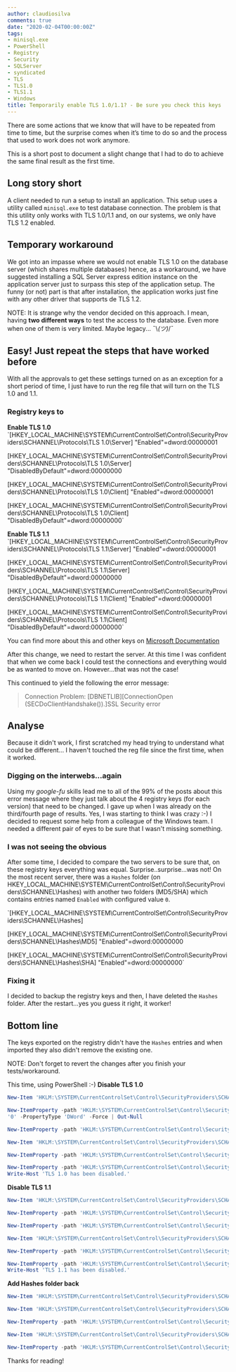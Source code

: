 ```yaml
---
author: claudiosilva
comments: true
date: "2020-02-04T00:00:00Z"
tags:
- minisql.exe
- PowerShell
- Registry
- Security
- SQLServer
- syndicated
- TLS
- TLS1.0
- TLS1.1
- Windows
title: Temporarily enable TLS 1.0/1.1? - Be sure you check this keys
---
```

There are some actions that we know that will have to be repeated from time to time, but the surprise comes when it’s time to do so and the process that used to work does not work anymore.

This is a short post to document a slight change that I had to do to achieve the same final result as the first time.

## Long story short

A client needed to run a setup to install an application. This setup uses a utility called `minisql.exe` to test database connection. The problem is that this utility only works with TLS 1.0/1.1 and, on our systems, we only have TLS 1.2 enabled.

## Temporary workaround

We got into an impasse where we would not enable TLS 1.0 on the database server (which shares multiple databases) hence, as a workaround, we have suggested installing a SQL Server express edition instance on the application server just to surpass this step of the application setup. The funny (or not) part is that after installation, the application works just fine with any other driver that supports de TLS 1.2.

NOTE: It is strange why the vendor decided on this approach. I mean, having **two different ways** to test the access to the database. Even more when one of them is very limited. Maybe legacy... ¯&#092;_(ツ)_/¯

## Easy! Just repeat the steps that have worked before

With all the approvals to get these settings turned on as an exception for a short period of time, I just have to run the reg file that will turn on the TLS 1.0 and 1.1.

### Registry keys to

**Enable TLS 1.0**
`[HKEY_LOCAL_MACHINE\SYSTEM\CurrentControlSet\Control\SecurityProviders\SCHANNEL\Protocols\TLS 1.0\Server] "Enabled"=dword:00000001

[HKEY_LOCAL_MACHINE\SYSTEM\CurrentControlSet\Control\SecurityProviders\SCHANNEL\Protocols\TLS 1.0\Server] "DisabledByDefault"=dword:00000000

[HKEY_LOCAL_MACHINE\SYSTEM\CurrentControlSet\Control\SecurityProviders\SCHANNEL\Protocols\TLS 1.0\Client] "Enabled"=dword:00000001

[HKEY_LOCAL_MACHINE\SYSTEM\CurrentControlSet\Control\SecurityProviders\SCHANNEL\Protocols\TLS 1.0\Client] "DisabledByDefault"=dword:00000000`

**Enable TLS 1.1**
`[HKEY_LOCAL_MACHINE\SYSTEM\CurrentControlSet\Control\SecurityProviders\SCHANNEL\Protocols\TLS 1.1\Server] "Enabled"=dword:00000001

[HKEY_LOCAL_MACHINE\SYSTEM\CurrentControlSet\Control\SecurityProviders\SCHANNEL\Protocols\TLS 1.1\Server] "DisabledByDefault"=dword:00000000

[HKEY_LOCAL_MACHINE\SYSTEM\CurrentControlSet\Control\SecurityProviders\SCHANNEL\Protocols\TLS 1.1\Client] "Enabled"=dword:00000001

[HKEY_LOCAL_MACHINE\SYSTEM\CurrentControlSet\Control\SecurityProviders\SCHANNEL\Protocols\TLS 1.1\Client] "DisabledByDefault"=dword:00000000`

You can find more about this and other keys on [Microsoft Documentation](https://docs.microsoft.com/en-us/windows-server/identity/ad-fs/operations/manage-ssl-protocols-in-ad-fs#enable-and-disable-tls-10)

After this change, we need to restart the server. At this time I was confident that when we come back I could test the connections and everything would be as wanted to move on. However...that was not the case!

This continued to yield the following the error message:

> Connection Problem: [DBNETLIB][ConnectionOpen (SECDoClientHandshake()).]SSL Security error

## Analyse

Because it didn't work, I first scratched my head trying to understand what could be different... I haven't touched the reg file since the first time, when it worked.

### Digging on the interwebs...again

Using my _google-fu_ skills lead me to all of the 99% of the posts about this error message where they just talk about the 4 registry keys (for each version) that need to be changed. I gave up when I was already on the third/fourth page of results. Yes, I was starting to think I was crazy :-)
I decided to request some help from a colleague of the Windows team. I needed a different pair of eyes to be sure that I wasn't missing something.

### I was not seeing the obvious

After some time, I decided to compare the two servers to be sure that, on these registry keys everything was equal. Surprise..surprise...was not!
On the most recent server, there was a `Hashes` folder (on HKEY_LOCAL_MACHINE\SYSTEM\CurrentControlSet\Control\SecurityProviders\SCHANNEL\Hashes) with another two folders (MD5/SHA) which contains entries named `Enabled` with configured value `0`.

`[HKEY_LOCAL_MACHINE\SYSTEM\CurrentControlSet\Control\SecurityProviders\SCHANNEL\Hashes]

[HKEY_LOCAL_MACHINE\SYSTEM\CurrentControlSet\Control\SecurityProviders\SCHANNEL\Hashes\MD5]
"Enabled"=dword:00000000

[HKEY_LOCAL_MACHINE\SYSTEM\CurrentControlSet\Control\SecurityProviders\SCHANNEL\Hashes\SHA]
"Enabled"=dword:00000000`

### Fixing it

I decided to backup the registry keys and then, I have deleted the `Hashes` folder. After the restart...yes you guess it right, it worker!

## Bottom line

The keys exported on the registry didn't have the `Hashes` entries and when imported they also didn't remove the existing one.

NOTE: Don't forget to revert the changes after you finish your tests/workaround.

This time, using PowerShell :-)
**Disable TLS 1.0**

``` powershell
New-Item 'HKLM:\SYSTEM\CurrentControlSet\Control\SecurityProviders\SCHANNEL\Protocols\TLS 1.0\Server' -Force | Out-Null

New-ItemProperty -path 'HKLM:\SYSTEM\CurrentControlSet\Control\SecurityProviders\SCHANNEL\Protocols\TLS 1.0\Server' -name 'Enabled' -value
'0' -PropertyType 'DWord' -Force | Out-Null

New-ItemProperty -path 'HKLM:\SYSTEM\CurrentControlSet\Control\SecurityProviders\SCHANNEL\Protocols\TLS 1.0\Server' -name 'DisabledByDefault' -value 1 -PropertyType 'DWord' -Force | Out-Null

New-Item 'HKLM:\SYSTEM\CurrentControlSet\Control\SecurityProviders\SCHANNEL\Protocols\TLS 1.0\Client' -Force | Out-Null

New-ItemProperty -path 'HKLM:\SYSTEM\CurrentControlSet\Control\SecurityProviders\SCHANNEL\Protocols\TLS 1.0\Client' -name 'Enabled' -value '0' -PropertyType 'DWord' -Force | Out-Null

New-ItemProperty -path 'HKLM:\SYSTEM\CurrentControlSet\Control\SecurityProviders\SCHANNEL\Protocols\TLS 1.0\Client' -name 'DisabledByDefault' -value 1 -PropertyType 'DWord' -Force | Out-Null
Write-Host 'TLS 1.0 has been disabled.'
```

**Disable TLS 1.1**

``` powershell
New-Item 'HKLM:\SYSTEM\CurrentControlSet\Control\SecurityProviders\SCHANNEL\Protocols\TLS 1.1\Server' -Force | Out-Null

New-ItemProperty -path 'HKLM:\SYSTEM\CurrentControlSet\Control\SecurityProviders\SCHANNEL\Protocols\TLS 1.1\Server' -name 'Enabled' -value '0' -PropertyType 'DWord' -Force | Out-Null

New-ItemProperty -path 'HKLM:\SYSTEM\CurrentControlSet\Control\SecurityProviders\SCHANNEL\Protocols\TLS 1.1\Server' -name 'DisabledByDefault' -value 1 -PropertyType 'DWord' -Force | Out-Null

New-Item 'HKLM:\SYSTEM\CurrentControlSet\Control\SecurityProviders\SCHANNEL\Protocols\TLS 1.1\Client' -Force | Out-Null

New-ItemProperty -path 'HKLM:\SYSTEM\CurrentControlSet\Control\SecurityProviders\SCHANNEL\Protocols\TLS 1.1\Client' -name 'Enabled' -value '0' -PropertyType 'DWord' -Force | Out-Null

New-ItemProperty -path 'HKLM:\SYSTEM\CurrentControlSet\Control\SecurityProviders\SCHANNEL\Protocols\TLS 1.1\Client' -name 'DisabledByDefault' -value 1 -PropertyType 'DWord' -Force | Out-Null
Write-Host 'TLS 1.1 has been disabled.'
```

**Add Hashes folder back**

``` powershell
New-Item 'HKLM:\SYSTEM\CurrentControlSet\Control\SecurityProviders\SCHANNEL\Hashes' -Force | Out-Null

New-Item 'HKLM:\SYSTEM\CurrentControlSet\Control\SecurityProviders\SCHANNEL\Hashes\MD5' -Force | Out-Null

New-ItemProperty -path 'HKLM:\SYSTEM\CurrentControlSet\Control\SecurityProviders\SCHANNEL\Hashes\MD5' -name 'Enabled' -value '0' -PropertyType 'DWord' -Force | Out-Null

New-Item 'HKLM:\SYSTEM\CurrentControlSet\Control\SecurityProviders\SCHANNEL\Hashes\SHA' -Force | Out-Null

New-ItemProperty -path 'HKLM:\SYSTEM\CurrentControlSet\Control\SecurityProviders\SCHANNEL\Hashes\SHA' -name 'Enabled' -value '0' -PropertyType 'DWord' -Force | Out-Null
```

Thanks for reading!

